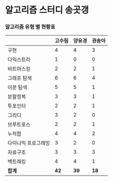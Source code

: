 # 알고리즘 스터디 송곳갱 

### 알고리즘 유형 별 현황표 

|            | 고수림    | 양유경    | 권송아    |
|:-----------|:-------|:-------|:-------|
| 구현         | 4      | 4      | 3      |
| 다익스트라      | 1      | 0      | 0      |
| 비트마스킹      | 2      | 2      | 1      |
| 그래프 탐색     | 6      | 6      | 4      |
| 이분 탐색      | 5      | 5      | 1      |
| 분할정복       | 3      | 3      | 1      |
| 투포인터       | 2      | 2      | 1      |
| 그리디        | 3      | 2      | 0      |
| 브루트포스      | 2      | 2      | 1      |
| 누적합        | 4      | 4      | 2      |
| 다이나믹 프로그래밍 | 3      | 2      | 0      |
| 자료구조       | 3      | 3      | 3      |
| 백트래킹       | 4      | 4      | 1      |
| **합계**     | **42** | **39** | **18** |
